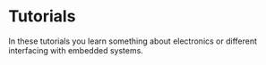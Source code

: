 # Tutorials
In these tutorials you learn something about electronics or different interfacing with embedded systems.
